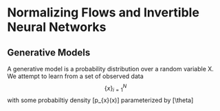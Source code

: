 # Normalizing Flows and Invertible Neural Networks

## Generative Models

A generative model is a probability distribution over a random variable X. We attempt to learn from a set of observed data $${\{x\}}_{i=1}^{N}$$
 with some probabiltiy density \[p_{x}(x)\] parameterized by \[\theta\]

